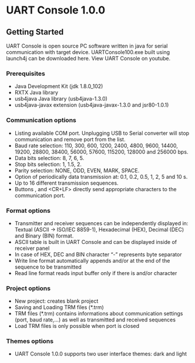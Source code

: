 # UART Console 1.0.0

## Getting Started

UART Console is open source PC software written in java for serial communication with target device. 
UARTConsole100.exe built using launch4j can be downloaded here.
View UART Console on youtube.

### Prerequisites

- Java Development Kit (jdk 1.8.0_102)
- RXTX Java library
- usb4java Java library (usb4java-1.3.0) 
- usb4java-javax extension (usb4java-javax-1.3.0 and jsr80-1.0.1)

### Communication options

- Listing available COM port. Unplugging USB to Serial converter will stop communication and remove port from the list.
- Baud rate selection: 110, 300, 600, 1200, 2400, 4800, 9600, 14400, 19200, 28800, 38400, 56000, 57600, 115200, 128000 and 256000 bps.
- Data bits selection: 8, 7, 6, 5.
- Stop bits selection: 1, 1.5, 2.
- Parity selection: NONE, ODD, EVEN, MARK, SPACE.
- Option of periodically data transmission at: 0.1, 0.2, 0.5, 1, 2, 5 and 10 s.
- Up to 16 different transmission sequences.
- Buttons <LF>, <CR> and <CR+LF> directly send appropriate characters to the communication port.

### Format options

- Transmitter and receiver sequences can be independently displayed in:
	Textual (ASCII -> ISO/IEC 8859-1), 
	Hexadecimal (HEX), 
	Decimal (DEC) and 
	Binary (BIN) format.
- ASCII table is built in UART Console and can be displayed inside of receiver panel 
- In case of HEX, DEC and BIN character “-” represents byte separator
- Write line format automatically appends <CR> and/or <LF> at the end of the sequence to be transmitted
- Read line format reads input buffer only if there is  <CR> and/or <LF> character

### Project options

- New project: creates blank project
- Saving and Loading TRM files (*.trm)
- TRM files (*.trm) contains informations about communication settings (port, baud rate,...) as well as transmitted and received sequences
- Load TRM files is only possible when port is closed

### Themes options

- UART Console 1.0.0 supports two user interface themes: dark and light   
